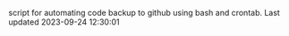 script for automating code backup to github using bash and crontab. Last updated 2023-09-24 12:30:01
